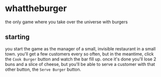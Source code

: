 # whattheburger
the only game where you take over the universe with burgers
## starting
you start the game as the manager of a small, invisible restaurant in a small town.
you'll get a few customers every so often, but in the meantime, click the `Cook Burger` button and watch the bar fill up. once it's done you'll lose 2 buns and a slice of cheese, but you'll be able to serve a customer with that other button, the `Serve Burger` button.